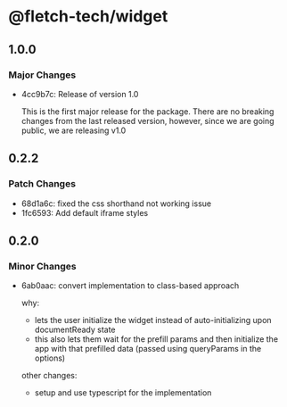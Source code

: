 # @fletch-tech/widget

## 1.0.0

### Major Changes

- 4cc9b7c: Release of version 1.0

  This is the first major release for the package.
  There are no breaking changes from the last released version,
  however, since we are going public, we are releasing v1.0

## 0.2.2

### Patch Changes

- 68d1a6c: fixed the css shorthand not working issue
- 1fc6593: Add default iframe styles

## 0.2.0

### Minor Changes

- 6ab0aac: convert implementation to class-based approach

  why:

  - lets the user initialize the widget instead of auto-initializing
    upon documentReady state
  - this also lets them wait for the prefill params and then initialize
    the app with that prefilled data (passed using queryParams in the options)

  other changes:

  - setup and use typescript for the implementation
